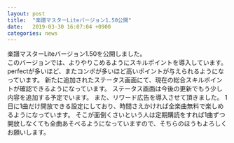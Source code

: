 ```yaml
---
layout: post
title:  "楽譜マスターLiteバージョン1.50公開"
date:   2019-03-30 16:07:04 +0900
categories: news
---
```


楽譜マスターLiteバージョン1.50を公開しました。  
このバージョンでは、よりやりこめるようにスキルポイントを導入しています。
perfectが多いほど、またコンボが多いほど高いポイントが与えられるようになっています。
新たに追加されたステータス画面にて、現在の総合スキルポイントが確認できるようになっています。
ステータス画面は今後の更新でもう少し内容を追加する予定でいます。
また、リワード広告を導入させて頂きました。
1日に1曲だけ開放できる設定にしており、時間さえかければ全楽曲無料で楽しめるようになっています。
そこが面倒くさいという人は定期購読をすれば1曲ずつ開放しなくても全曲あそべるようになっていますので、そちらのほうもよろしくお願いします。
